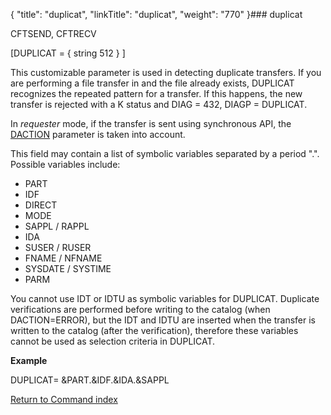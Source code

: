 {
    "title": "duplicat",
    "linkTitle": "duplicat",
    "weight": "770"
}### duplicat

CFTSEND, CFTRECV

\[DUPLICAT = { string 512 } \]

This customizable parameter is used in detecting duplicate transfers. If you are performing a file transfer in  and the file already exists, DUPLICAT recognizes the repeated pattern for a transfer. If this happens, the new transfer is rejected with a K status and DIAG = 432, DIAGP = DUPLICAT.

In *requester* mode, if the transfer is sent using synchronous API, the [DACTION](../daction) parameter is taken into account.

This field may contain a list of symbolic variables separated by a period ".". Possible variables include:

-   PART
-   IDF
-   DIRECT
-   MODE
-   SAPPL / RAPPL
-   IDA
-   SUSER / RUSER
-   FNAME / NFNAME
-   SYSDATE / SYSTIME
-   PARM

You cannot use IDT or IDTU as symbolic variables for DUPLICAT. Duplicate verifications are performed before writing to the catalog (when DACTION=ERROR), but the IDT and IDTU are inserted when the transfer is written to the catalog (after the verification), therefore these variables cannot be used as selection criteria in DUPLICAT.

**Example**

DUPLICAT= &PART.&IDF.&IDA.&SAPPL

[Return to Command index](../../)
